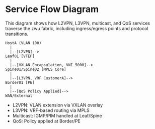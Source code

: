 # Service Flow Diagram

This diagram shows how L2VPN, L3VPN, multicast, and QoS services traverse the zwu fabric, including ingress/egress points and protocol transitions.

```
HostA (VLAN 100)
  |
  |--[L2VPN]-->
Leaf01 [VTEP]
  |
  |--[VXLAN Encapsulation, VNI 5000]-->
Spine01/Spine02 [MPLS Core]
  |
  |--[L3VPN, VRF CustomerA]-->
Border01 [PE]
  |
  |--[QoS Policy Applied]-->
WAN/External
```

- L2VPN: VLAN extension via VXLAN overlay
- L3VPN: VRF-based routing via MPLS
- Multicast: IGMP/PIM handled at Leaf/Spine
- QoS: Policy applied at Border/PE
